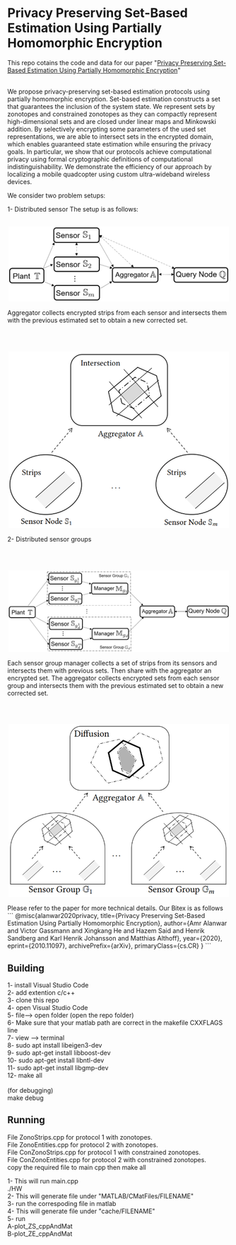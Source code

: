 # Privacy Preserving Set-Based Estimation Using Partially Homomorphic Encryption

This repo cotains the code and data for our paper "[Privacy Preserving Set-Based Estimation Using Partially Homomorphic Encryption](http://arxiv.org/abs/2010.11097)"<br /><br />

We propose privacy-preserving set-based estimation protocols using partially homomorphic encryption. Set-based estimation constructs a set that guarantees the inclusion of the system state. We represent sets by zonotopes and constrained zonotopes as they can compactly represent high-dimensional sets and are closed under linear maps and Minkowski addition. By selectively encrypting some parameters of the used set representations, we are able to intersect sets in the encrypted domain, which enables guaranteed state estimation while ensuring the privacy goals. In particular, we show that our protocols achieve computational privacy using formal cryptographic definitions of computational indistinguishability. We demonstrate the efficiency of our approach by localizing a mobile quadcopter using custom ultra-wideband wireless devices.

We consider two problem setups:

1- Distributed sensor
The setup is as follows:
<br /> <br />
<p align="center">
<img
src="Figures/setup.png"
raw=true
alt="Subject Pronouns"
width=500
/>
</p>

Aggregator collects encrypted strips from each sensor and intersects them with the previous estimated set to obtain a new corrected set.  

<br /> <br />
<p align="center">
<img
src="Figures/prt1.png"
raw=true
alt="Subject Pronouns"
width=500
/>
</p>

2- Distributed sensor groups

<br /> <br />
<p align="center">
<img
src="Figures/setupGrp.png"
raw=true
alt="Subject Pronouns"
width=500
/>
</p>
Each sensor group manager collects a set of strips from its sensors and intersects them with previous sets. Then share with the aggregator an encrypted set. The aggregator collects encrypted sets from each sensor group and intersects them with the previous estimated set to obtain a new corrected set.  

<br /> <br />
<p align="center">
<img
src="Figures/prt2.png"
raw=true
alt="Subject Pronouns"
width=500
/>
</p>
Please refer to the paper for more technical details. Our Bitex is as follows
```
@misc{alanwar2020privacy,
      title={Privacy Preserving Set-Based Estimation Using Partially Homomorphic Encryption}, 
      author={Amr Alanwar and Victor Gassmann and Xingkang He and Hazem Said and Henrik Sandberg and Karl Henrik Johansson and Matthias Althoff},
      year={2020},
      eprint={2010.11097},
      archivePrefix={arXiv},
      primaryClass={cs.CR}
}
```


## Building


1- install Visual Studio Code  <br />
2- add extention c/c++  <br />
3- clone this repo <br />
4- open Visual Studio Code <br />
5- file--> open folder (open the repo folder) <br />
6- Make sure that your matlab path are correct in the makefile CXXFLAGS line <br />
7- view --> terminal  <br />
8- sudo apt install libeigen3-dev <br />
9- sudo apt-get install libboost-dev <br />
10- sudo apt-get install libntl-dev <br />
11- sudo apt-get install libgmp-dev <br />
12- make all <br /> <br />
(for debugging)<br />
make debug<br /> 

## Running

File ZonoStrips.cpp for protocol 1 with zonotopes.<br />
File ZonoEntities.cpp for protocol 2 with zonotopes.<br />
File ConZonoStrips.cpp for protocol 1 with constrained zonotopes.<br />
File ConZonoEntities.cpp for protocol 2 with constrained zonotopes.<br />
copy the required file to main cpp then make all<br />

1- This will run main.cpp <br />
 ./HW <br />
2- This will generate file under "MATLAB/CMatFiles/FILENAME"<br />
3- run the correspoding file in matlab<br />
4- This will generate file under "cache/FILENAME"<br />
5- run <br />
A-plot_ZS_cppAndMat<br />
B-plot_ZE_cppAndMat<br />


